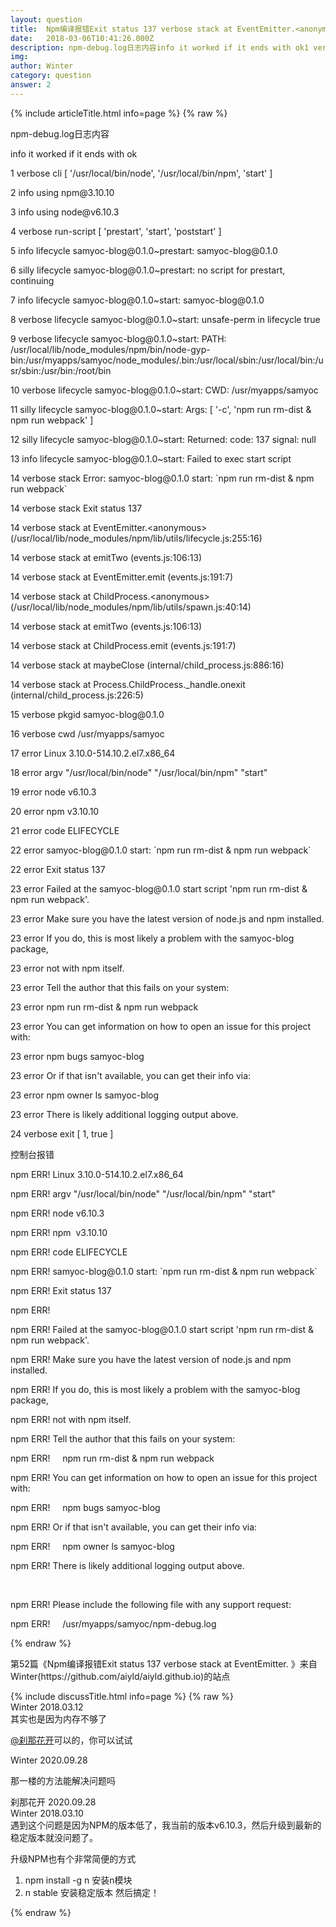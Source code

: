```yaml
---
layout: question
title:  Npm编译报错Exit status 137 verbose stack at EventEmitter.<anonymous> 
date:   2018-03-06T10:41:26.000Z
description: npm-debug.log日志内容info it worked if it ends with ok1 verbose cli \[ '/usr/local/bi...
img: 
author: Winter
category: question
answer: 2
---
```

<div class="article-root">
  <div class="article">
    {% include articleTitle.html info=page %}
    {% raw %}
    <div class="article-content"><p>npm-debug.log日志内容</p>

<p>info it worked if it ends with ok</p>

<p>1 verbose cli [ &#39;/usr/local/bin/node&#39;, &#39;/usr/local/bin/npm&#39;, &#39;start&#39; ]</p>

<p>2 info using npm@3.10.10</p>

<p>3 info using node@v6.10.3</p>

<p>4 verbose run-script [ &#39;prestart&#39;, &#39;start&#39;, &#39;poststart&#39; ]</p>

<p>5 info lifecycle samyoc-blog@0.1.0~prestart: samyoc-blog@0.1.0</p>

<p>6 silly lifecycle samyoc-blog@0.1.0~prestart: no script for prestart, continuing</p>

<p>7 info lifecycle samyoc-blog@0.1.0~start: samyoc-blog@0.1.0</p>

<p>8 verbose lifecycle samyoc-blog@0.1.0~start: unsafe-perm in lifecycle true</p>

<p>9 verbose lifecycle samyoc-blog@0.1.0~start: PATH: /usr/local/lib/node_modules/npm/bin/node-gyp-bin:/usr/myapps/samyoc/node_modules/.bin:/usr/local/sbin:/usr/local/bin:/usr/sbin:/usr/bin:/root/bin</p>

<p>10 verbose lifecycle samyoc-blog@0.1.0~start: CWD: /usr/myapps/samyoc</p>

<p>11 silly lifecycle samyoc-blog@0.1.0~start: Args: [ &#39;-c&#39;, &#39;npm run rm-dist &amp; npm run webpack&#39; ]</p>

<p>12 silly lifecycle samyoc-blog@0.1.0~start: Returned: code: 137 signal: null</p>

<p>13 info lifecycle samyoc-blog@0.1.0~start: Failed to exec start script</p>

<p>14 verbose stack Error: samyoc-blog@0.1.0 start: `npm run rm-dist &amp; npm run webpack`</p>

<p>14 verbose stack Exit status 137</p>

<p>14 verbose stack at EventEmitter.&lt;anonymous&gt; (/usr/local/lib/node_modules/npm/lib/utils/lifecycle.js:255:16)</p>

<p>14 verbose stack at emitTwo (events.js:106:13)</p>

<p>14 verbose stack at EventEmitter.emit (events.js:191:7)</p>

<p>14 verbose stack at ChildProcess.&lt;anonymous&gt; (/usr/local/lib/node_modules/npm/lib/utils/spawn.js:40:14)</p>

<p>14 verbose stack at emitTwo (events.js:106:13)</p>

<p>14 verbose stack at ChildProcess.emit (events.js:191:7)</p>

<p>14 verbose stack at maybeClose (internal/child_process.js:886:16)</p>

<p>14 verbose stack at Process.ChildProcess._handle.onexit (internal/child_process.js:226:5)</p>

<p>15 verbose pkgid samyoc-blog@0.1.0</p>

<p>16 verbose cwd /usr/myapps/samyoc</p>

<p>17 error Linux 3.10.0-514.10.2.el7.x86_64</p>

<p>18 error argv &quot;/usr/local/bin/node&quot; &quot;/usr/local/bin/npm&quot; &quot;start&quot;</p>

<p>19 error node v6.10.3</p>

<p>20 error npm v3.10.10</p>

<p>21 error code ELIFECYCLE</p>

<p>22 error samyoc-blog@0.1.0 start: `npm run rm-dist &amp; npm run webpack`</p>

<p>22 error Exit status 137</p>

<p>23 error Failed at the samyoc-blog@0.1.0 start script &#39;npm run rm-dist &amp; npm run webpack&#39;.</p>

<p>23 error Make sure you have the latest version of node.js and npm installed.</p>

<p>23 error If you do, this is most likely a problem with the samyoc-blog package,</p>

<p>23 error not with npm itself.</p>

<p>23 error Tell the author that this fails on your system:</p>

<p>23 error npm run rm-dist &amp; npm run webpack</p>

<p>23 error You can get information on how to open an issue for this project with:</p>

<p>23 error npm bugs samyoc-blog</p>

<p>23 error Or if that isn&#39;t available, you can get their info via:</p>

<p>23 error npm owner ls samyoc-blog</p>

<p>23 error There is likely additional logging output above.</p>

<p>24 verbose exit [ 1, true ]</p>

<p>控制台报错</p>

<p>npm ERR! Linux 3.10.0-514.10.2.el7.x86_64</p>

<p>npm ERR! argv &quot;/usr/local/bin/node&quot; &quot;/usr/local/bin/npm&quot; &quot;start&quot;</p>

<p>npm ERR! node v6.10.3</p>

<p>npm ERR! npm&nbsp; v3.10.10</p>

<p>npm ERR! code ELIFECYCLE</p>

<p>npm ERR! samyoc-blog@0.1.0 start: `npm run rm-dist &amp; npm run webpack`</p>

<p>npm ERR! Exit status 137</p>

<p>npm ERR!&nbsp;</p>

<p>npm ERR! Failed at the samyoc-blog@0.1.0 start script &#39;npm run rm-dist &amp; npm run webpack&#39;.</p>

<p>npm ERR! Make sure you have the latest version of node.js and npm installed.</p>

<p>npm ERR! If you do, this is most likely a problem with the samyoc-blog package,</p>

<p>npm ERR! not with npm itself.</p>

<p>npm ERR! Tell the author that this fails on your system:</p>

<p>npm ERR! &nbsp; &nbsp; npm run rm-dist &amp; npm run webpack</p>

<p>npm ERR! You can get information on how to open an issue for this project with:</p>

<p>npm ERR! &nbsp; &nbsp; npm bugs samyoc-blog</p>

<p>npm ERR! Or if that isn&#39;t available, you can get their info via:</p>

<p>npm ERR! &nbsp; &nbsp; npm owner ls samyoc-blog</p>

<p>npm ERR! There is likely additional logging output above.</p>

<p>&nbsp;</p>

<p>npm ERR! Please include the following file with any support request:</p>

<p>npm ERR! &nbsp; &nbsp; /usr/myapps/samyoc/npm-debug.log</p>
</div>
    {% endraw %}
  </div>
  <p class="winter_mark">第52篇《Npm编译报错Exit status 137 verbose stack at EventEmitter.<anonymous> 》来自Winter(https://github.com/aiyld/aiyld.github.io)的站点</p>
  <div class="discuss-wrapper">
    {% include discussTitle.html info=page %}
    {% raw %}
    <div class="discuss-item">
        <div class="discuss-parent">
          <div class="discuss-meta">
            <span class="discuss-user">Winter</span>
            <span class="discuss-time">2018.03.12</span>
          </div>
          <div class="discuss-comment">其实也是因为内存不够了</div>
        </div><div class="discuss-children">
          <div class="discuss-child">
            <div class="discuss-comment"><p><a href='/home/26969'>@刹那花开</a>可以的，你可以试试</p></div>
            <div class="discuss-meta">
              <span class="discuss-user">Winter</span>
              <span class="discuss-time">2020.09.28</span>
            </div>
          </div><div class="discuss-child">
            <div class="discuss-comment"><p>那一楼的方法能解决问题吗</p></div>
            <div class="discuss-meta">
              <span class="discuss-user">刹那花开</span>
              <span class="discuss-time">2020.09.28</span>
            </div>
          </div></div>
        </div><div class="discuss-item">
        <div class="discuss-parent">
          <div class="discuss-meta">
            <span class="discuss-user">Winter</span>
            <span class="discuss-time">2018.03.10</span>
          </div>
          <div class="discuss-comment">遇到这个问题是因为NPM的版本低了，我当前的版本v6.10.3，然后升级到最新的稳定版本就没问题了。

升级NPM也有个非常简便的方式
1.  npm install -g n   安装n模块
2.  n stable   安装稳定版本
然后搞定！</div>
        </div></div>
    {% endraw %}
  </div>
<div>
